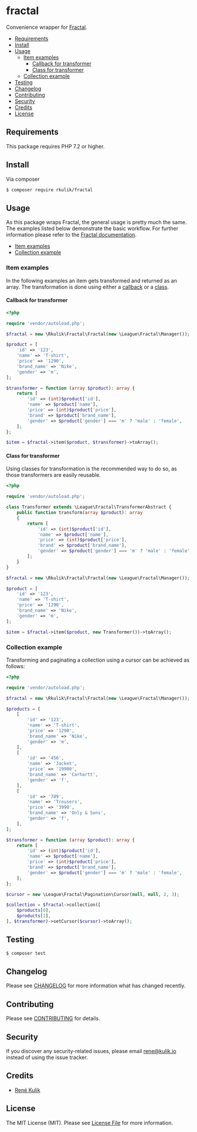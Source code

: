 # fractal

Convenience wrapper for [Fractal](https://fractal.thephpleague.com/).

- [Requirements](#requirements)
- [Install](#install)
- [Usage](#usage)
  - [Item examples](#item-examples)
    - [Callback for transformer](#callback-for-transformer)
    - [Class for transformer](#class-for-transformer)
  - [Collection example](#collection-example)
- [Testing](#testing)
- [Changelog](#changelog)
- [Contributing](#contributing)
- [Security](#security)
- [Credits](#credits)
- [License](#license)

## Requirements

This package requires PHP 7.2 or higher.

## Install

Via composer

``` bash
$ composer require rkulik/fractal
```

## Usage

As this package wraps Fractal, the general usage is pretty much the same. The examples listed below demonstrate the
basic workflow. For further information please refer to the [Fractal documentation](https://fractal.thephpleague.com/).

- [Item examples](#item-examples)
- [Collection example](#collection-example)

### Item examples

In the following examples an item gets transformed and returned as an array. The transformation is done using either a
[callback](#callback-for-transformer) or a [class](#class-for-transformer).

#### Callback for transformer

``` php
<?php

require 'vendor/autoload.php';

$fractal = new \Rkulik\Fractal\Fractal(new \League\Fractal\Manager());

$product = [
    'id' => '123',
    'name' => 'T-shirt',
    'price' => '1290',
    'brand_name' => 'Nike',
    'gender' => 'm',
];

$transformer = function (array $product): array {
    return [
        'id' => (int)$product['id'],
        'name' => $product['name'],
        'price' => (int)$product['price'],
        'brand' => $product['brand_name'],
        'gender' => $product['gender'] === 'm' ? 'male' : 'female',
    ];
};

$item = $fractal->item($product, $transformer)->toArray();
```

#### Class for transformer

Using classes for transformation is the recommended way to do so, as those transformers are easily reusable.

``` php
<?php

require 'vendor/autoload.php';

class Transformer extends \League\Fractal\TransformerAbstract {
    public function transform(array $product): array
    {
        return [
            'id' => (int)$product['id'],
            'name' => $product['name'],
            'price' => (int)$product['price'],
            'brand' => $product['brand_name'],
            'gender' => $product['gender'] === 'm' ? 'male' : 'female',
        ];
    }
}

$fractal = new \Rkulik\Fractal\Fractal(new \League\Fractal\Manager());

$product = [
    'id' => '123',
    'name' => 'T-shirt',
    'price' => '1290',
    'brand_name' => 'Nike',
    'gender' => 'm',
];

$item = $fractal->item($product, new Transformer())->toArray();
```

### Collection example

Transforming and paginating a collection using a cursor can be achieved as follows:

``` php
<?php

require 'vendor/autoload.php';

$fractal = new \Rkulik\Fractal\Fractal(new \League\Fractal\Manager());

$products = [
    [
        'id' => '123',
        'name' => 'T-shirt',
        'price' => '1290',
        'brand_name' => 'Nike',
        'gender' => 'm',
    ],
    [
        'id' => '456',
        'name' => 'Jacket',
        'price' => '19900',
        'brand_name' => 'Carhartt',
        'gender' => 'f',
    ],
    [
        'id' => '789',
        'name' => 'Trousers',
        'price' => '3990',
        'brand_name' => 'Only & Sons',
        'gender' => 'f',
    ],
];

$transformer = function (array $product): array {
    return [
        'id' => (int)$product['id'],
        'name' => $product['name'],
        'price' => (int)$product['price'],
        'brand' => $product['brand_name'],
        'gender' => $product['gender'] === 'm' ? 'male' : 'female',
    ];
};

$cursor = new \League\Fractal\Pagination\Cursor(null, null, 2, 3);

$collection = $fractal->collection([
    $products[0],
    $products[1],
], $transformer)->setCursor($cursor)->toArray();
```

## Testing

``` bash
$ composer test
```

## Changelog

Please see [CHANGELOG](CHANGELOG.md) for more information what has changed recently.

## Contributing

Please see [CONTRIBUTING](CONTRIBUTING.md) for details.

## Security

If you discover any security-related issues, please email rene@kulik.io instead of using the issue tracker.

## Credits

- [René Kulik](https://github.com/rkulik)

## License

The MIT License (MIT). Please see [License File](LICENSE) for more information.
